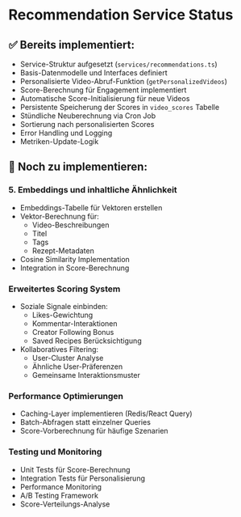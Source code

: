 # Recommendation Service Status

## ✅ Bereits implementiert:
- Service-Struktur aufgesetzt (`services/recommendations.ts`)
- Basis-Datenmodelle und Interfaces definiert
- Personalisierte Video-Abruf-Funktion (`getPersonalizedVideos`)
- Score-Berechnung für Engagement implementiert
- Automatische Score-Initialisierung für neue Videos
- Persistente Speicherung der Scores in `video_scores` Tabelle
- Stündliche Neuberechnung via Cron Job
- Sortierung nach personalisierten Scores
- Error Handling und Logging
- Metriken-Update-Logik

## 🚧 Noch zu implementieren:

### 5. Embeddings und inhaltliche Ähnlichkeit
- Embeddings-Tabelle für Vektoren erstellen
- Vektor-Berechnung für:
  - Video-Beschreibungen
  - Titel
  - Tags
  - Rezept-Metadaten
- Cosine Similarity Implementation
- Integration in Score-Berechnung

### Erweitertes Scoring System
- Soziale Signale einbinden:
  - Likes-Gewichtung
  - Kommentar-Interaktionen
  - Creator Following Bonus
  - Saved Recipes Berücksichtigung
- Kollaboratives Filtering:
  - User-Cluster Analyse
  - Ähnliche User-Präferenzen
  - Gemeinsame Interaktionsmuster

### Performance Optimierungen
- Caching-Layer implementieren (Redis/React Query)
- Batch-Abfragen statt einzelner Queries
- Score-Vorberechnung für häufige Szenarien

### Testing und Monitoring
- Unit Tests für Score-Berechnung
- Integration Tests für Personalisierung
- Performance Monitoring
- A/B Testing Framework
- Score-Verteilungs-Analyse
```
